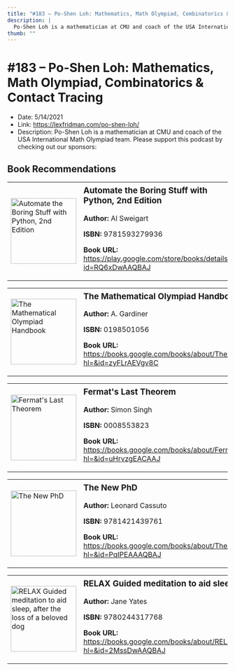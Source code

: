 ```yaml
---
title: "#183 – Po-Shen Loh: Mathematics, Math Olympiad, Combinatorics & Contact Tracing"
description: |
  Po-Shen Loh is a mathematician at CMU and coach of the USA International Math Olympiad team. Please support this podcast by checking out our sponsors:"
thumb: ""
---
```


# #183 – Po-Shen Loh: Mathematics, Math Olympiad, Combinatorics & Contact Tracing

  - Date: 5/14/2021
  - Link: https://lexfridman.com/po-shen-loh/
  - Description: Po-Shen Loh is a mathematician at CMU and coach of the USA International Math Olympiad team. Please support this podcast by checking out our sponsors:

## Book Recommendations

<table style="border: none;"><tr style="border: none;"><td style="border: none;"><img src="https://books.google.com/books/content?id=RQ6xDwAAQBAJ&printsec=frontcover&img=1&zoom=1&edge=curl&source=gbs_api" alt="Automate the Boring Stuff with Python, 2nd Edition" width="150" style="vertical-align: top;"></td><td style="border: none; vertical-align: top;"><h3 style='margin-top: 5'>Automate the Boring Stuff with Python, 2nd Edition</h3><p><strong>Author:</strong> Al Sweigart</p><p><strong>ISBN:</strong> 9781593279936</p><p><strong>Book URL:</strong> <a href="https://play.google.com/store/books/details?id=RQ6xDwAAQBAJ">https://play.google.com/store/books/details?id=RQ6xDwAAQBAJ</a></p></td></tr></table>
<table style="border: none;"><tr style="border: none;"><td style="border: none;"><img src="https://books.google.com/books/content?id=zyFLrAEVgv8C&printsec=frontcover&img=1&zoom=1&edge=curl&source=gbs_api" alt="The Mathematical Olympiad Handbook" width="150" style="vertical-align: top;"></td><td style="border: none; vertical-align: top;"><h3 style='margin-top: 5'>The Mathematical Olympiad Handbook</h3><p><strong>Author:</strong> A. Gardiner</p><p><strong>ISBN:</strong> 0198501056</p><p><strong>Book URL:</strong> <a href="https://books.google.com/books/about/The_Mathematical_Olympiad_Handbook.html?hl=&id=zyFLrAEVgv8C">https://books.google.com/books/about/The_Mathematical_Olympiad_Handbook.html?hl=&id=zyFLrAEVgv8C</a></p></td></tr></table>
<table style="border: none;"><tr style="border: none;"><td style="border: none;"><img src="https://books.google.com/books/content?id=uHrvzgEACAAJ&printsec=frontcover&img=1&zoom=1&source=gbs_api" alt="Fermat's Last Theorem" width="150" style="vertical-align: top;"></td><td style="border: none; vertical-align: top;"><h3 style='margin-top: 5'>Fermat's Last Theorem</h3><p><strong>Author:</strong> Simon Singh</p><p><strong>ISBN:</strong> 0008553823</p><p><strong>Book URL:</strong> <a href="https://books.google.com/books/about/Fermat_s_Last_Theorem.html?hl=&id=uHrvzgEACAAJ">https://books.google.com/books/about/Fermat_s_Last_Theorem.html?hl=&id=uHrvzgEACAAJ</a></p></td></tr></table>
<table style="border: none;"><tr style="border: none;"><td style="border: none;"><img src="https://books.google.com/books/content?id=PqIPEAAAQBAJ&printsec=frontcover&img=1&zoom=1&edge=curl&source=gbs_api" alt="The New PhD" width="150" style="vertical-align: top;"></td><td style="border: none; vertical-align: top;"><h3 style='margin-top: 5'>The New PhD</h3><p><strong>Author:</strong> Leonard Cassuto</p><p><strong>ISBN:</strong> 9781421439761</p><p><strong>Book URL:</strong> <a href="https://books.google.com/books/about/The_New_PhD.html?hl=&id=PqIPEAAAQBAJ">https://books.google.com/books/about/The_New_PhD.html?hl=&id=PqIPEAAAQBAJ</a></p></td></tr></table>
<table style="border: none;"><tr style="border: none;"><td style="border: none;"><img src="https://books.google.com/books/content?id=2MssDwAAQBAJ&printsec=frontcover&img=1&zoom=1&edge=curl&source=gbs_api" alt="RELAX Guided meditation to aid sleep, after the loss of a beloved dog" width="150" style="vertical-align: top;"></td><td style="border: none; vertical-align: top;"><h3 style='margin-top: 5'>RELAX Guided meditation to aid sleep, after the loss of a beloved dog</h3><p><strong>Author:</strong> Jane Yates</p><p><strong>ISBN:</strong> 9780244317768</p><p><strong>Book URL:</strong> <a href="https://books.google.com/books/about/RELAX_Guided_meditation_to_aid_sleep_aft.html?hl=&id=2MssDwAAQBAJ">https://books.google.com/books/about/RELAX_Guided_meditation_to_aid_sleep_aft.html?hl=&id=2MssDwAAQBAJ</a></p></td></tr></table>
